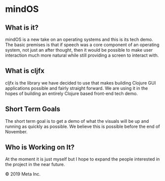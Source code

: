 # mindOS

## What is it?

mindOS is a new take on an operating systems and this is its tech demo. The basic premises is that if speech was a core component of an operating system, not just an after thought, then it would be possible to make user interaction much more natural while still providing a screen to interact with.

## What is cljfx

cljfx is the library we have decided to use that makes building Clojure GUI applications possible and fairly straight forward. We are using it in the hopes of building an entirely Clojure based front-end tech demo.

## Short Term Goals

The short term goal is to get a demo of what the visuals will be up and running as quickly as possible. We believe this is possible before the end of November.

## Who is Working on It?

At the moment it is just myself but I hope to expand the people interested in the project in the near future.

&copy; 2019 Meta Inc.
